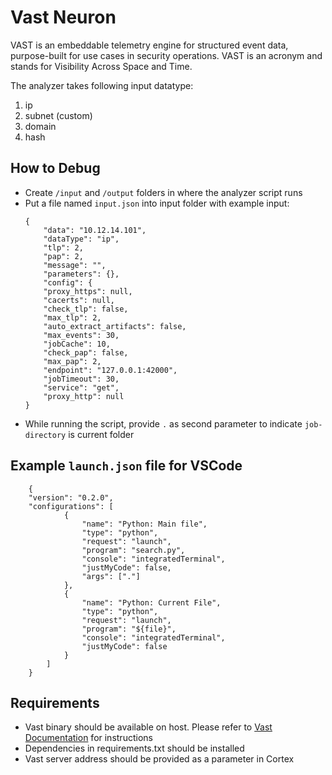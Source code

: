 # Vast Neuron

VAST is an embeddable telemetry engine for structured event data, purpose-built for use cases in security operations. VAST is an acronym and stands for Visibility Across Space and Time.

The analyzer takes following input datatype:
1. ip
2. subnet (custom)
3. domain
4. hash

## How to Debug
- Create `/input` and `/output` folders in where the analyzer script runs
- Put a file named `input.json` into input folder with example input:
    ```
    {
        "data": "10.12.14.101",
        "dataType": "ip",
        "tlp": 2,
        "pap": 2,
        "message": "",
        "parameters": {},
        "config": {
        "proxy_https": null,
        "cacerts": null,
        "check_tlp": false,
        "max_tlp": 2,
        "auto_extract_artifacts": false,
        "max_events": 30,
        "jobCache": 10,
        "check_pap": false,
        "max_pap": 2,
        "endpoint": "127.0.0.1:42000",
        "jobTimeout": 30,
        "service": "get",
        "proxy_http": null
    }
    ```
- While running the script, provide `.` as second parameter to indicate `job-directory` is current folder

## Example `launch.json` file for VSCode
```
    {
    "version": "0.2.0",
    "configurations": [
            {
                "name": "Python: Main file",
                "type": "python",
                "request": "launch",
                "program": "search.py",
                "console": "integratedTerminal",
                "justMyCode": false,
                "args": ["."]
            },
            {
                "name": "Python: Current File",
                "type": "python",
                "request": "launch",
                "program": "${file}",
                "console": "integratedTerminal",
                "justMyCode": false
            }
        ]
    }
````
## Requirements
- Vast binary should be available on host. Please refer to [Vast Documentation](vast.io) for instructions
- Dependencies in requirements.txt should be installed
- Vast server address should be provided as a parameter in Cortex